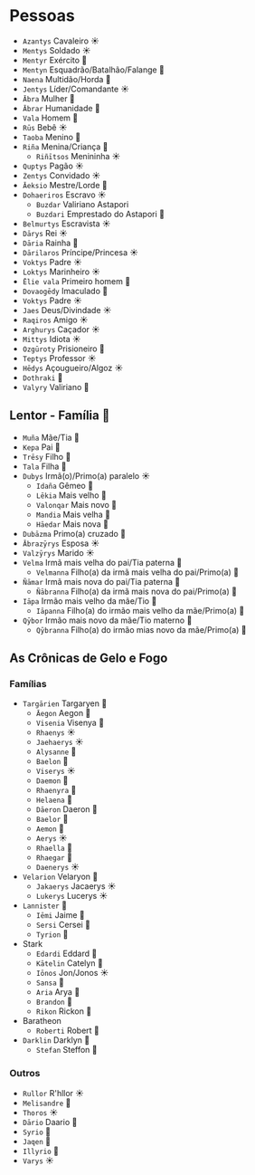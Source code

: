 # Pessoas

-   `Azantys` Cavaleiro ☀️
-   `Mentys` Soldado ☀️
-   `Mentyr` Exército 🌊
-   `Mentyn` Esquadrão/Batalhão/Falange 🌱
-   `Naena` Multidão/Horda 🌙
-   `Jentys` Líder/Comandante ☀️
-   `Ābra` Mulher 🌙
-   `Ābrar` Humanidade 🌙
-   `Vala` Homem 🌙
-   `Rūs` Bebê ☀️
-   `Taoba` Menino 🌙
-   `Riña` Menina/Criança 🌙
    -   `Riñītsos` Menininha ☀️
-   `Quptys` Pagão ☀️
-   `Zentys` Convidado ☀️
-   `Āeksio` Mestre/Lorde 🌙
-   `Dohaeriros` Escravo ☀️
    -   `Buzdar` Valiriano Astapori
    -   `Buzdari` Emprestado do Astapori 🌙
-   `Belmurtys` Escravista ☀️
-   `Dārys` Rei ☀️
-   `Dāria` Rainha 🌙
-   `Dārilaros` Príncipe/Princesa ☀️
-   `Voktys` Padre ☀️
-   `Loktys` Marinheiro ☀️
-   `Ēlie vala` Primeiro homem 🌙
-   `Dovaogēdy` Imaculado 🌙
-   `Voktys` Padre ☀️
-   `Jaes` Deus/Divindade ☀️
-   `Raqiros` Amigo ☀️
-   `Arghurys` Caçador ☀️
-   `Mittys` Idiota ☀️
-   `Ozgūroty` Prisioneiro 🌙
-   `Teptys` Professor ☀️
-   `Hēdys` Açougueiro/Algoz ☀️
-   `Dothraki` 🌙
-   `Valyry` Valiriano 🌙

## Lentor - Família 🌊

-   `Muña` Mãe/Tia 🌙
-   `Kepa` Pai 🌙
-   `Trēsy` Filho 🌙
-   `Tala` Filha 🌙
-   `Dubys` Irmã(o)/Primo(a) paralelo ☀️
    -   `Idaña` Gêmeo 🌙
    -   `Lēkia` Mais velho 🌙
    -   `Valonqar` Mais novo 🌊
    -   `Mandia` Mais velha 🌙
    -   `Hāedar` Mais nova 🌊
-   `Dubāzma` Primo(a) cruzado 🌙
-   `Ābrazȳrys` Esposa ☀️
-   `Valzȳrys` Marido ☀️
-   `Velma` Irmã mais velha do pai/Tia paterna 🌙
    -   `Velmanna` Filho(a) da irmã mais velha do pai/Primo(a) 🌙
-   `Ñāmar` Irmã mais nova do pai/Tia paterna 🌊
    -   `Ñābranna` Filho(a) da irmã mais nova do pai/Primo(a) 🌙
-   `Iāpa` Irmão mais velho da mãe/Tio 🌙
    -   `Iāpanna` Filho(a) do irmão mais velho da mãe/Primo(a) 🌙
-   `Qȳbor` Irmão mais novo da mãe/Tio materno 🌊
    -   `Qȳbranna` Filho(a) do irmão mias novo da mãe/Primo(a) 🌙

## As Crônicas de Gelo e Fogo

### Famílias

-   `Targārien` Targaryen 🌱
    -   `Āegon` Aegon 🌱
    -   `Visenia` Visenya 🌙
    -   `Rhaenys` ☀️
    -   `Jaehaerys` ☀️
    -   `Alysanne` 🌙
    -   `Baelon` 🌱
    -   `Viserys` ☀️
    -   `Daemon` 🌱
    -   `Rhaenyra` 🌙
    -   `Helaena` 🌙
    -   `Dāeron` Daeron 🌱
    -   `Baelor` 🌊
    -   `Aemon` 🌱
    -   `Aerys` ☀️
    -   `Rhaella` 🌙
    -   `Rhaegar` 🌱
    -   `Daenerys` ☀️
-   `Velarion` Velaryon 🌱
    -   `Jakaerys` Jacaerys ☀️
    -   `Lukerys` Lucerys ☀️
-   `Lannister` 🌙
    -   `Iēmi` Jaime 🌙
    -   `Sersi` Cersei 🌙
    -   `Tyrion` 🌱
-   Stark
    -   `Edardi` Eddard 🌙
    -   `Kātelin` Catelyn 🌙
    -   `Iōnos` Jon/Jonos ☀️
    -   `Sansa` 🌙
    -   `Aria` Arya 🌙
    -   `Brandon` 🌱
    -   `Rikon` Rickon 🌱
-   Baratheon
    -   `Roberti` Robert 🌙
-   `Darklin` Darklyn 🌙
    -   `Stefan` Steffon 🌙

### Outros

-   `Rullor` R'hllor ☀️
-   `Melisandre` 🌙
-   `Thoros` ☀️
-   `Dārio` Daario 🌙
-   `Syrio` 🌙
-   `Jaqen` 🌙
-   `Illyrio` 🌙
-   `Varys` ☀️
